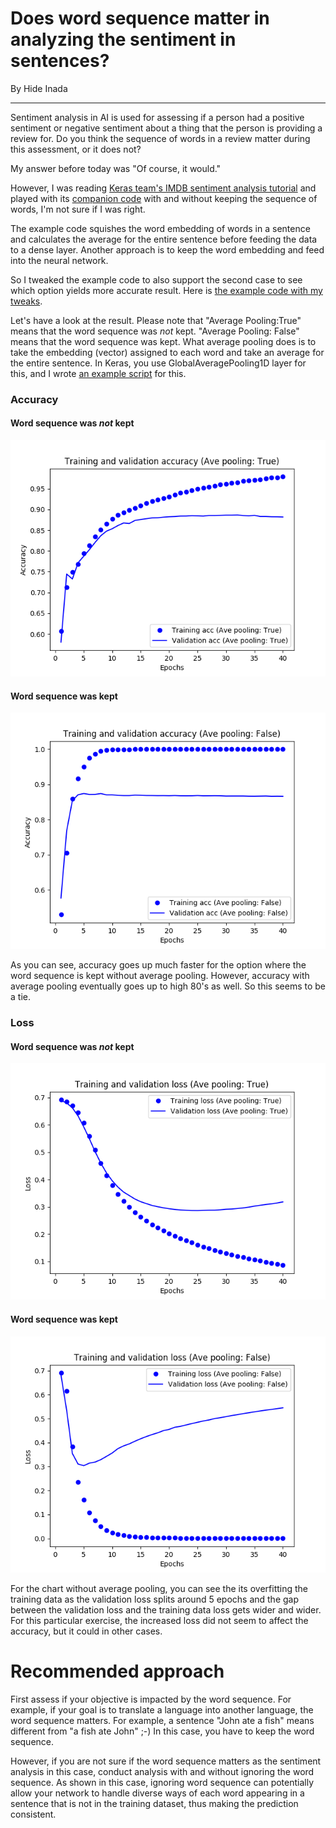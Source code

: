 # Does word sequence matter in analyzing the sentiment in sentences?
By Hide Inada
<hr>
Sentiment analysis in AI is used for assessing if a person had a positive sentiment or negative sentiment about a thing that the person is providing a review for.
Do you think the sequence of words in a review matter during this assessment, or it does not?

My answer before today was "Of course, it would."

However, I was reading [Keras team's IMDB sentiment analysis tutorial](https://www.tensorflow.org/tutorials/keras/basic_text_classification) and played with its [companion code](https://github.com/tensorflow/docs/blob/master/site/en/tutorials/keras/basic_text_classification.ipynb) with and without keeping the sequence of words, I'm not sure if I was right.

The example code squishes the word embedding of words in a sentence and calculates the average for the entire sentence before feeding the data to a dense layer.
Another approach is to keep the word embedding and feed into the neural network.

So I tweaked the example code to also support the second case to see which option yields more accurate result.
Here is [the example code with my tweaks](https://github.com/hideyukiinada/examples/blob/master/3rdparty/keras/imdb.py).

Let's have a look at the result. 
Please note that "Average Pooling:True" means that the word sequence was *not* kept.  "Average Pooling: False" means that the word sequence was kept.  What average pooling does is to take the embedding (vector) assigned to each word and take an average for the entire sentence.  In Keras, you use GlobalAveragePooling1D layer for this, and I wrote [an example script](https://github.com/hideyukiinada/examples/blob/master/keras/average_pooling_1d_example) for this.

### Accuracy
####  Word sequence was *not* kept
![Word sequence not kept (With Average Pooling)](/assets/images/imdb2.png)

####  Word sequence was kept
![Word sequence kept (Without Average Pooling)](/assets/images/imdb4.png)

As you can see, accuracy goes up much faster for the option where the word sequence is kept without average pooling.
However, accuracy with average pooling eventually goes up to high 80's as well.  So this seems to be a tie.

### Loss
####  Word sequence was *not* kept
![Word sequence not kept (With Average Pooling)](/assets/images/imdb1.png)

####  Word sequence was kept
![Word sequence kept (Without Average Pooling)](/assets/images/imdb3.png)

For the chart without average pooling, you can see the its overfitting the training data as the validation loss splits around 5 epochs and the gap between the validation loss and the training data loss gets wider and wider. For this particular exercise, the increased loss did not seem to affect the accuracy, but it could in other cases.

# Recommended approach
First assess if your objective is impacted by the word sequence.  For example, if your goal is to translate a language into another language, the word sequence matters. For example, a sentence "John ate a fish" means different from "a fish ate John" ;-)  In this case, you have to keep the word sequence.

However, if you are not sure if the word sequence matters as the sentiment analysis in this case, conduct analysis with and without ignoring the word sequence.
As shown in this case, ignoring word sequence can potentially allow your network to handle diverse ways of each word appearing in a sentence that is not in the training dataset, thus making the prediction consistent.




